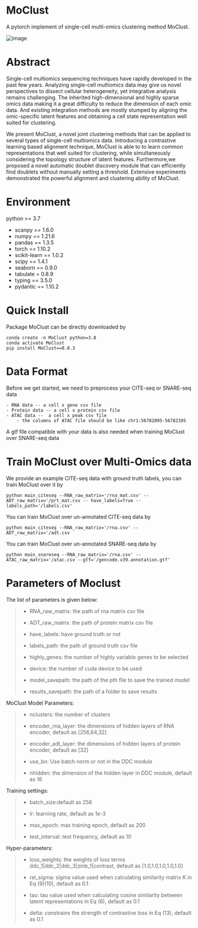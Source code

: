 # MoClust
A pytorch implement of single-cell multi-omics clustering method MoClust.

![image](https://user-images.githubusercontent.com/52522175/160607926-0e77a9b5-7a1a-4b88-8f64-299de3029092.png)


# Abstract
 Single-cell multiomics sequencing techniques have rapidly developed in the past few years. Analyzing single-cell multiomics data may give us novel perspectives to dissect cellular heterogeneity, yet integrative analysis remains challenging. The inherited high-dimensional and highly sparse omics data making it a great difficulty to reduce the dimension of each omic data. And existing integration methods are mostly stumped by aligning the omic-specific latent features and obtaining a cell state representation well suited for clustering.
 
We present MoClust, a novel joint clustering methods that can be applied to several types of single-cell multiomics data. Introducing a contrastive learning based alignment technique, MoClust is able to to learn common representations that well suited for clustering, while simultaneously considering the topology structure of latent features. Furthermore,we proposed a novel automatic doublet discovery module that can efficiently find doublets without manually setting a threshold. Extensive experiments demonstrated the powerful alignment and clustering ability of MoClust.

# Environment
python >= 3.7

- scanpy == 1.6.0
- numpy == 1.21.6
- pandas == 1.3.5
- torch == 1.10.2
- scikit-learn == 1.0.2
- scipy == 1.4.1
- seaborn == 0.9.0
- tabulate = 0.8.9
- typing == 3.5.0
- pydantic == 1.10.2

# Quick Install
Package MoClust can be directly downloaded by

    conda create -n MoClust python=3.8
    conda activate MoClust
    pip install MoClust==0.0.3
    


# Data Format
Before we get started, we need to preprocess your CITE-seq or SNARE-seq data 

    - RNA data -- a cell x gene csv file
    - Protein data -- a cell x protein csv file
    - ATAC data --  a cell x peak csv file
        - the columns of ATAC file should be like chr1:56782095-56782395
        
A gtf file compatible with your data is also needed when training MoClust over SNARE-seq data

# Train MoClust over Multi-Omics data
We provide an example CITE-seq data with ground truth labels, you can train MoClust over it by

    python main_citeseq --RNA_raw_matrix='/rna_mat.csv' --ADT_raw_matrix='/prt_mat.csv -- have_labels=True --labels_path='/labels.csv'

You can train MoClust over un-annotated CITE-seq data by

    python main_citeseq --RNA_raw_matrix='/rna.csv' --ADT_raw_matrix='/adt.csv
    
You can train MoClust over un-annotated SNARE-seq data by

    python main_snareseq --RNA_raw_matrix='/rna.csv' --ATAC_raw_matrix='/atac.csv --gtf='/gencode.v39.annotation.gtf'
    
# Parameters of Moclust
The list of parameters is given below:

>- RNA_raw_matrix: the path of rna matrix csv file
>
>- ADT_raw_matrix: the path of protein matrix csv file
>
>- have_labels: have ground truth or not
>
>- labels_path: the path of ground truth csv file
>
>- highly_genes: the number of highly variable genes to be selected
>
>- device: the number of cuda device to be used
>
>- model_savepath: the path of the pth file to save the trained model
>
>- results_savepath: the path of a folder to save results


MoClust Model Parameters:

>- nclusters: the number of clusters
>
>- encoder_rna_layer: the dimensions of hidden layers of RNA encoder, default as [256,64,32]
>
>- encoder_adt_layer: the dimensions of hidden layers of protein encoder, default as [32]
>
>- use_bn: Use batch norm or not in the DDC module
>
>- nhidden: the dimension of the hidden layer in DDC module, default as 16

Training settings:

>- batch_size:default as 256
>
>- lr: learning rate, default as 1e-3
>
>- max_epoch: max training epoch, default as 200
>
>- test_interval: test frequency, default as 10

Hyper-parameters:

>- loss_weights: the weights of loss terms ddc_1|ddc_2|ddc_3|zinb_1|contrast, default as [1.0,1.0,1.0,1.0,1.0]
>
>- rel_sigma: sigma value used when calculating similarity matrix K in Eq (9)(10), default as 0.1
>
> - tau: tau value used when calculating cosine similarity between latent representations in Eq (6), default as 0.1
> 
> - delta: constrains the strength of contrastive loss in Eq (13), default as 0.1


